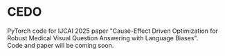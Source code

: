 # CEDO
PyTorch code for IJCAI 2025 paper "Cause-Effect Driven Optimization for Robust Medical Visual Question Answering with Language Biases".  
Code and paper will be coming soon.
